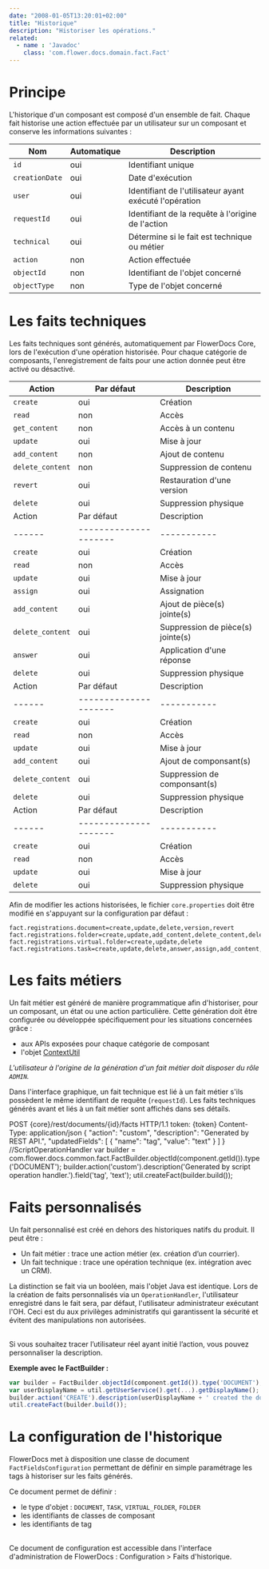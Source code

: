 ```yaml
---
date: "2008-01-05T13:20:01+02:00"
title: "Historique"
description: "Historiser les opérations."
related:
  - name : 'Javadoc'
    class: 'com.flower.docs.domain.fact.Fact'
---
```


# Principe 

L'historique d'un composant est composé d'un ensemble de fait. Chaque fait historise une action effectuée par un utilisateur sur un composant et conserve les informations suivantes : 

|Nom|Automatique|Description|
|------|---------------------|-----------|
|`id`|oui|Identifiant unique|
|`creationDate`|oui|Date d'exécution|
|`user`|oui|Identifiant de l'utilisateur ayant exécuté l'opération|
|`requestId`|oui|Identifiant de la requête à l'origine de l'action|
|`technical`|oui|Détermine si le fait est technique ou métier|
|`action`|non|Action effectuée|
|`objectId`|non|Identifiant de l'objet concerné|
|`objectType`|non|Type de l'objet concerné|

# Les faits techniques

Les faits techniques sont générés, automatiquement par FlowerDocs Core, lors de l'exécution d'une opération historisée. Pour chaque catégorie de composants, l'enregistrement de faits pour une action donnée peut être activé ou désactivé.

|Action|Par défaut|Description|
|------|---------------------|-----------|
|`create`|oui|Création|
|`read`|non|Accès|
|`get_content`|non|Accès à un contenu|
|`update`|oui|Mise à jour|
|`add_content`|non|Ajout de contenu|
|`delete_content`|non|Suppression de contenu|
|`revert`|oui|Restauration d'une version|
|`delete`|oui|Suppression physique|
|Action|Par défaut|Description|
|------|---------------------|-----------|
|`create`|oui|Création|
|`read`|non|Accès|
|`update`|oui|Mise à jour|
|`assign`|oui|Assignation|
|`add_content`|oui|Ajout de pièce(s) jointe(s)|
|`delete_content`|oui|Suppression de pièce(s) jointe(s)|
|`answer`|oui|Application d'une réponse|
|`delete`|oui|Suppression physique|
|Action|Par défaut|Description|
|------|---------------------|-----------|
|`create`|oui|Création|
|`read`|non|Accès|
|`update`|oui|Mise à jour|
|`add_content`|oui|Ajout de componsant(s)|
|`delete_content`|oui|Suppression de componsant(s)|
|`delete`|oui|Suppression physique|
|Action|Par défaut|Description|
|------|---------------------|-----------|
|`create`|oui|Création|
|`read`|non|Accès|
|`update`|oui|Mise à jour|
|`delete`|oui|Suppression physique|


Afin de modifier les actions historisées, le fichier `core.properties` doit être modifié en s'appuyant sur la configuration par défaut : 

```properties
fact.registrations.document=create,update,delete,version,revert
fact.registrations.folder=create,update,add_content,delete_content,delete
fact.registrations.virtual.folder=create,update,delete
fact.registrations.task=create,update,delete,answer,assign,add_content,delete_content
```

# Les faits métiers

Un fait métier est généré de manière programmatique afin d'historiser, pour un composant, un état ou une action particulière.
Cette génération doit être configurée ou développée spécifiquement pour les situations concernées grâce : 

* aux APIs exposées pour chaque catégorie de composant
* l'objet [ContextUtil](broken-link.md)

*L'utilisateur à l'origine de la génération d'un fait métier doit disposer du rôle `ADMIN`.*

Dans l'interface graphique, un fait technique est lié à un fait métier s'ils possèdent le même identifiant de requête (`requestId`).
Les faits techniques générés avant et liés à un fait métier sont affichés dans ses détails.




POST {core}/rest/documents/{id}/facts HTTP/1.1
token: {token}
Content-Type: application/json
{
    "action": "custom",
    "description": "Generated by REST API.",
    "updatedFields": [
        {
            "name": "tag",
            "value": "text"
        }
    ]
}
//ScriptOperationHandler
var builder = com.flower.docs.common.fact.FactBuilder.objectId(component.getId()).type('DOCUMENT');
builder.action('custom').description('Generated by script operation handler.').field('tag', 'text');
util.createFact(builder.build());

# Faits personnalisés  

Un fait personnalisé est créé en dehors des historiques natifs du produit. Il peut être :  

* Un fait métier : trace une action métier (ex. création d’un courrier).  
* Un fait technique : trace une opération technique (ex. intégration avec un CRM).  
  
La distinction se fait via un booléen, mais l'objet Java est identique. Lors de la création de faits personnalisés via un `OperationHandler`, l'utilisateur enregistré dans le fait sera, par défaut, l'utilisateur administrateur exécutant l'OH. Ceci est du aux privilèges administratifs qui garantissent la sécurité et évitent des manipulations non autorisées. 

<br/>
Si vous souhaitez tracer l’utilisateur réel ayant initié l’action, vous pouvez personnaliser la description.

**Exemple avec le FactBuilder :**

```javascript
var builder = FactBuilder.objectId(component.getId()).type('DOCUMENT');
var userDisplayName = util.getUserService().get(...).getDisplayName();
builder.action('CREATE').description(userDisplayName + ' created the document.');
util.createFact(builder.build());
```

# La configuration de l'historique

FlowerDocs met à disposition une classe de document `FactFieldsConfiguration` permettant de définir en simple paramétrage les tags à historiser sur les faits générés.

Ce document permet de définir :

* le type d'objet : `DOCUMENT`, `TASK`, `VIRTUAL_FOLDER`, `FOLDER`
* les identifiants de classes de composant
* les identifiants de tag

<br/>
Ce document de configuration est accessible dans l'interface d'administration de FlowerDocs : Configuration > Faits d'historique.
